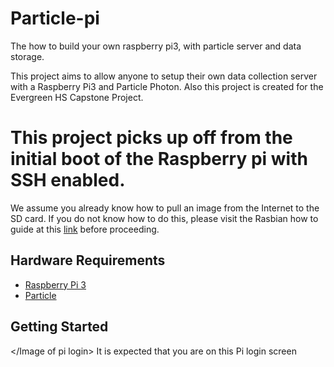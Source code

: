 # Particle-pi
The how to build your own raspberry pi3, with  particle server and  data storage. 


This project aims to allow anyone to setup their own data collection server with a Raspberry Pi3 and Particle Photon.
Also this project is created for the Evergreen HS Capstone Project.

# This project picks up off from the initial boot of the Raspberry pi with SSH enabled.
 We assume you already know how to pull an image from the Internet to the SD card. If you do not know how to do this, please visit the Rasbian how to guide at this [link](https://www.raspberrypi.org/learning/hardware-guide/) before proceeding.
## Hardware Requirements
* [Raspberry Pi 3](https://www.google.com/webhp?sourceid=chrome-instant&rlz=1C1ASRM_enUS592US592&ion=1&espv=2&ie=UTF-8#q=raspberry+pi3+purchase)
* [Particle](https://www.particle.io/products/hardware/photon-wifi-dev-kit)
## Getting Started
</Image of pi login>
It is expected that you are on this Pi login screen
